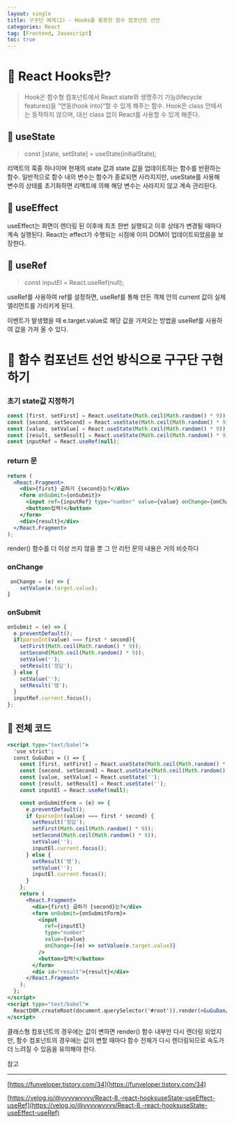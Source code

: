 ```yaml
---
layout: single
title: 구구단 예제(2) - Hooks를 활용한 함수 컴포넌트 선언
categories: React
tag: [Frontend, Javascript]
toc: true
---
```



# 📔 React Hooks란?

> Hook은 함수형 컴포넌트에서 React state와 생명주기 기능(lifecycle features)을 “연동(hook into)“할 수 있게 해주는 함수. Hook은 class 안에서는 동작하지 않으며, 대신 class 없이 React를 사용할 수 있게 해준다.
> 

## 📘 useState

> const [state, setState] = useState(initialState);
> 

리액트의 훅중 하나이며 현재의 state 값과 state 값을 업데이트하는 함수를 반환하는 함수. 일반적으로 함수 내의 변수는 함수가 종료되면 사라지지만, useState를 사용해 변수의 상태를 초기화하면 리액트에 의해 해당 변수는 사라지지 않고 계속 관리된다.

## 📘 useEffect

useEffect는 화면이 렌더링 된 이후에 최초 한번 실행되고 이후 상태가 변경될 때마다 계속 실행된다. React는 effect가 수행되는 시점에 이미 DOM이 업데이트되었음을 보장한다.

## 📘 useRef

> const inputEl = React.useRef(null);
> 

useRef를 사용하여 ref를 설정하면, useRef를 통해 만든 객체 안의 current 값이 실제 엘리먼트를 가리키게 된다. 

이벤트가 발생했을 때 e.target.value로 해당 값을 가져오는 방법을 useRef를 사용하여 값을 가져 올 수 있다.

# 📖 함수 컴포넌트 선언 방식으로 구구단 구현하기

### 초기 state값 지정하기

```jsx
const [first, setFirst] = React.useState(Math.ceil(Math.random() * 9));
const [second, setSecond] = React.useState(Math.ceil(Math.random() * 9));
const [value, setValue] = React.useState(Math.ceil(Math.random() * 9));
const [result, setResult] = React.useState(Math.ceil(Math.random() * 9));
const inputRef = React.useRef(null);
```

### return 문

```jsx
return (
  <React.Fragment>
    <div>{first} 곱하기 {second}는?</div>
    <form onSubmit={onSubmit}>
      <input ref={inputRef} type="number" value={value} onChange={onChange}/> 
      <button>입력!</button>  
    </form>
    <div>{result}</div>
  </React.Fragment>
);
```

render() 함수를 더 이상 쓰지 않을 뿐 그 안 리턴 문의 내용은 거의 비슷하다

### onChange

```jsx
 onChange = (e) => {
    setValue(e.target.value);
}
```

### onSubmit

```jsx
onSubmit = (e) => {
  e.preventDefault();
  if(parseInt(value) === first * second){
    setFirst(Math.ceil(Math.random() * 9));
    setSecond(Math.ceil(Math.random() * 9));
    setValue('');
    setResult('정답');
  } else {
    setValue('');
    setResult('땡');
  }
  inputRef.current.focus(); 
};
```

## 📝 전체 코드

```jsx
<script type="text/babel">
  'use strict';
  const GuGuDan = () => {
    const [first, setFirst] = React.useState(Math.ceil(Math.random() * 9));
    const [second, setSecond] = React.useState(Math.ceil(Math.random() * 9));
    const [value, setValue] = React.useState('');
    const [result, setResult] = React.useState('');
    const inputEl = React.useRef(null);

    const onSubmitForm = (e) => {
      e.preventDefault();
      if (parseInt(value) === first * second) {
        setResult('정답');
        setFirst(Math.ceil(Math.random() * 9));
        setSecond(Math.ceil(Math.random() * 9));
        setValue('');
        inputEl.current.focus();
      } else {
        setResult('땡');
        setValue('');
        inputEl.current.focus();
      }
    };
    return (
      <React.Fragment>
        <div>{first} 곱하기 {second}는?</div>
        <form onSubmit={onSubmitForm}>
          <input
            ref={inputEl}
            type="number"
            value={value}
            onChange={(e) => setValue(e.target.value)}
          />
          <button>입력!</button>
        </form>
        <div id="result">{result}</div>
      </React.Fragment>
    );
  };
</script>
<script type="text/babel">
  ReactDOM.createRoot(document.querySelector('#root')).render(<GuGuDan/>);
</script>
```

클래스형 컴포넌트의 경우에는 값이 변하면 render() 함수 내부만 다시 렌더링 되었지만, 함수 컴포넌트의 경우에는 값이 변할 때마다 함수 전체가 다시 렌더링되므로 속도가 더 느려질 수 있음을 유의해야 한다.

참고

---

[https://funveloper.tistory.com/34](https://funveloper.tistory.com/34)

[https://velog.io/@vvvvwvvvv/React-8.-react-hooksuseState-useEffect-useRef](https://velog.io/@vvvvwvvvv/React-8.-react-hooksuseState-useEffect-useRef)